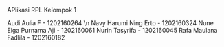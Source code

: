 APlikasi RPL Kelompok 1

Audi Aulia F - 1202160264 \n
Navy Harumi Ning Erto - 1202160324
Nune Elga Purnama Aji - 1202160061
Nurin Tasyrifa - 1202160045
Rafa Maulana Fadlila - 1202160182
